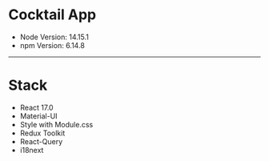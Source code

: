 # Cocktail App

- Node Version: 14.15.1
- npm Version: 6.14.8

---

# Stack

- React 17.0
- Material-UI
- Style with Module.css
- Redux Toolkit
- React-Query
- i18next

